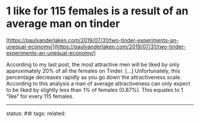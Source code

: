 # 1 like for 115 females is a result of an average man on tinder 
[https://paulvanderlaken.com/2019/07/31/two-tinder-experiments-an-unequal-economy/](https://paulvanderlaken.com/2019/07/31/two-tinder-experiments-an-unequal-economy/)  
  
According to my last post, the most attractive men will be liked by only approximately 20% of all the females on Tinder. […] Unfortunately, this percentage decreases rapidly as you go down the attractiveness scale. According to this analysis a man of average attractiveness can only expect to be liked by slightly less than 1% of females (0.87%). This equates to 1 “like” for every 115 females.

---
status: #⚙️ 
tags: 
related: 
